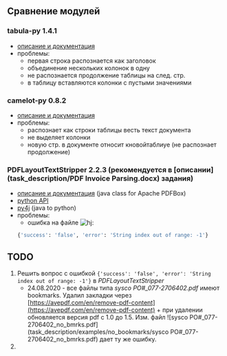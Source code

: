 ## Сравнение модулей
### tabula-py 1.4.1
* [oписание и документация](https://tabula-py.readthedocs.io/en/latest/)
* проблемы:
    * первая строка распознается как заголовок
    * объединение нескольких колонок в одну
    * не распознается продолжение таблицы на след. стр.
    * в таблицу вставляются колонки с пустыми значениями
### camelot-py 0.8.2
* [описание и документация](https://camelot-py.readthedocs.io/en/master/)
* проблемы:
    * распознает как строки таблицы весть текст документа
    * не выделяет колонки
    * новую стр. в документе относит кновойтаблиуе (не распознает продолжение)
### PDFLayoutTextStripper 2.2.3 (рекомендуется в [описании](task_description/PDF Invoice Parsing.docx) задания)
* [описание и документация](https://github.com/JonathanLink/PDFLayoutTextStripper) (java class for Apache PDFBox)
* [python API](https://github.com/thoqbk/PDFLayoutTextStripper)
* [py4j](https://www.py4j.org/py4j_java_gateway.html#examples) (java to python)
* проблемы:
    * ошибка на файле ![hj](task_description/examples/sysco%20PO#_077-2706402.pdf): 
    ```python
    {'success': 'false', 'error': 'String index out of range: -1'}
    ```

## TODO
1. Решить вопрос с ошибкой ```{'success': 'false', 'error': 'String index out of range: -1'}``` в *PDFLayoutTextStripper*
    * 24.08.2020 - все файлы типа *sysco PO#_077-2706402.pdf* имеют bookmarks. Удалил закладки через [https://avepdf.com/en/remove-pdf-content](https://avepdf.com/en/remove-pdf-content) + при удалении обновляется версия pdf c 1.0 до 1.5. Изм. файл ![sysco PO#_077-2706402_no_bmrks.pdf](task_description/examples/no_bookmarks/sysco PO#_077-2706402_no_bmrks.pdf) дает ту же ошибку.
2. 